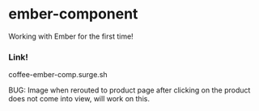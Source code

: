 # ember-component
Working with Ember for the first time!

### Link!
coffee-ember-comp.surge.sh


BUG: Image when rerouted to product page after clicking on the product does not come into view, will work on this.
